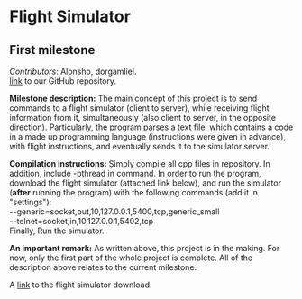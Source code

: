 Flight Simulator
=======

First milestone
-----------
_Contributors_: Alonsho, dorgamliel.  
[link](https://github.com/Alonsho/MileStone1) to our GitHub repository.

**Milestone description:** The main concept of this project is to send commands to a flight simulator (client to server), while receiving flight information from it, simultaneously  (also client to server, in the opposite direction).
Particularly, the program parses a text file, which contains a code in a made up programming language (instructions were given in advance), with flight instructions, and eventually sends it to the simulator server.

**Compilation instructions:** Simply compile all cpp files in repository. In addition, include -pthread in command.
In order to run the program, download the flight simulator (attached link below), and run the simulator (**after** running the program) with the following commands (add it in "settings"):   
--generic=socket,out,10,127.0.0.1,5400,tcp,generic_small    
--telnet=socket,in,10,127.0.0.1,5402,tcp  
Finally, Run the simulator.


**An important remark:** As written above, this project is in the making.  For now, only the first part of the whole project is complete. All of the description above relates to the current milestone.

A [link](https://www.flightgear.org/download/) to the flight simulator download.
